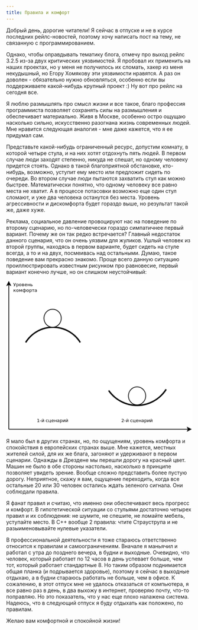 ```yaml
---
title: Правила и комфорт
---
```


Добрый день, дорогие читатели! Я сейчас в отпуске и не в курсе последних рейлс-новостей, поэтому хочу написать пост на тему,
не связанную с программированием.

Однако, чтобы оправдывать тематику блога, отмечу про выход рейлс 3.2.5 из-за двух критических
уязвимостей. Я пробовал их применить на наших проектах, но у меня не получилось их сломать, хакер из меня некудышный, но Егору
Хомякову эти уязвимости нравятся. А раз он доволен - обязательно нужно обновляться, особенно если вы поддерживаете какой-нибудь
крупный проект :) Ну вот про рейлс на сегодня все.

Я люблю размышлять про смысл жизни и все такое, благо профессия программиста позволяет сохранять силы на размышления и обеспечивает
материально. Живя в Москве, особенно остро ощущаю насколько сильно, искусственно разогнана жизнь современных людей. Мне нравится
следующая аналогия - мне даже кажется, что я ее придумал сам.

Представьте какой-нибудь ограниченный ресурс, допустим комнату, в которой четыре стула,
и на них хотят отдохнуть пять людей. В первом случае люди заходят степенно, никуда не спешат, но одному человеку придется стоять.
Однако в такой благоприятной обстановке, кто-нибудь, возможно, уступит ему место или предложит сидеть по очереди. Во втором случае люди
пытаются захватить стул как можно быстрее. Математически понятно, что одному человеку все равно места не хватит. А в процессе потасовки
возможно еще один стул сломают, и уже два человека останутся без места. Уровень агрессивности и дискомфорта
будет гораздо выше, но результат такой же, даже хуже.

Реклама, социальное давление провоцируют нас на поведение по второму сценарию, но по-человечески гораздо симпатичнее первый вариант.
Почему же он так редко встречается? Главный недостаток данного сценария, что он очень уязвим для жуликов. Ушлый человек
из второй группы, находясь в первом варианте, будет сидеть на стуле всегда, а то и на двух, посмеивась над остальными. Думаю,
такое поведение вам прекрасно знакомо. Проще всего данную ситуацию проиллюстрировать известным
рисунком про равновесие, первый вариант конечно лучше, но он слишком неустойчивый:

![](/assets/old/11-rules/ravn.png)

Я мало был в других странах, но, по ощущениям, уровень комфорта и спокойствия в европейских странах выше. Мне кажется, местных жителей
силой, для их же блага, загоняют и удерживают в первом сценарии. Однажды в Дрездене мы перешли дорогу на красный цвет.
Машин не было в обе стороны настолько, насколько в принципе позволяет увидеть зрение. Вообще сложно представить более пустую дорогу.
Неприятное, скажу я вам, ощущение переходить, когда все остальные 20 или 30 человек остались ждать зеленого сигнала. Они соблюдали
правила.

Я фанат правил и считаю, что именно они обеспечивают весь прогресс и комфорт. В гипотетической ситуации со стульями достаточно
четырех правил и их соблюдения: не шумите, не спешите, не ломайте мебель, уступайте место. В С++ вообще 2 правила: чтите
Страуструпа и не разыименовывайте нулевые указатели.

В профессиональной деятельности я тоже стараюсь ответственно относится
к правилам и самоограничениям. Вначале я маньячил и работал с утра до позднего вечера, в будни и выходные. Очевидно, что человек,
который работает по 12 часов в день успевает больше, чем тот, который работает стандартные 8. Но таким образом поднимается
общая планка (и подрывается здоровье), поэтому я сейчас в выходные отдыхаю, а в будни стараюсь работать не больше, чем в офисе. К сожалению,
в этот отпуск мне не удалось отказаться от компьютера, я все равно раз в день, в два выхожу в интернет, проверяю
почту, что-то поправляю. Но это показатель, что у нас еще плохо налажена система. Надеюсь, что в следующий отпуск я буду отдыхать
как положено, по правилам.

Желаю вам комфортной и спокойной жизни!

